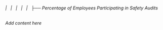 ###### |   |   |   |   |   ├── Percentage of Employees Participating in Safety Audits

*Add content here*